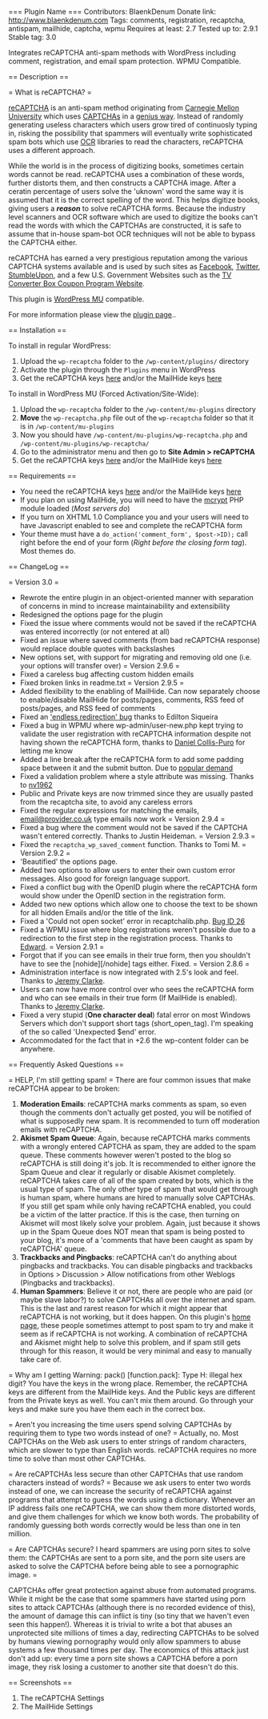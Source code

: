 === Plugin Name ===
Contributors: BlaenkDenum
Donate link: http://www.blaenkdenum.com
Tags: comments, registration, recaptcha, antispam, mailhide, captcha, wpmu
Requires at least: 2.7
Tested up to: 2.9.1
Stable tag: 3.0

Integrates reCAPTCHA anti-spam methods with WordPress including comment, registration, and email spam protection. WPMU Compatible.

== Description ==

= What is reCAPTCHA? =

[reCAPTCHA](http://recaptcha.net/ "reCAPTCHA") is an anti-spam method originating from [Carnegie Mellon University](http://www.cmu.edu/index.shtml "Carnegie Mellon University") which uses [CAPTCHAs](http://recaptcha.net/captcha.html "CAPTCHA") in a [genius way](http://recaptcha.net/learnmore.html "How Does it Work? - reCAPTCHA"). Instead of randomly generating useless characters which users grow tired of continuosly typing in, risking the possibility that spammers will eventually write sophisticated spam bots which use [OCR](http://en.wikipedia.org/wiki/Optical_character_recognition "Optical Character Recognition - Wikipedia") libraries to read the characters, reCAPTCHA uses a different approach.

While the world is in the process of digitizing books, sometimes certain words cannot be read. reCAPTCHA uses a combination of these words, further distorts them, and then constructs a CAPTCHA image. After a ceratin percentage of users solve the 'uknown' word the same way it is assumed that it is the correct spelling of the word. This helps digitize books, giving users a ***reason*** to solve reCAPTCHA forms. Because the industry level scanners and OCR software which are used to digitize the books can't read the words with which the CAPTCHAs are constructed, it is safe to assume that in-house spam-bot OCR techniques will not be able to bypass the CAPTCHA either.

reCAPTCHA has earned a very prestigious reputation among the various CAPTCHA systems available and is used by such sites as [Facebook](http://www.facebook.com), [Twitter](http://www.twitter.com), [StumbleUpon](http://www.stumbleupon.com), and a few U.S. Government Websites such as the [TV Converter Box Coupon Program Website](https://www.dtv2009.gov/ "TV Converter Box Coupon Program Website").

This plugin is [WordPress MU](http://mu.wordpress.org/) compatible.

For more information please view the [plugin page](http://www.blaenkdenum.com/wp-recaptcha/ "WP-reCAPTCHA - Blaenk Denum")..

== Installation ==

To install in regular WordPress:

1. Upload the `wp-recaptcha` folder to the `/wp-content/plugins/` directory
1. Activate the plugin through the `Plugins` menu in WordPress
1. Get the reCAPTCHA keys [here](http://recaptcha.net/api/getkey?domain=www.blaenkdenum.com&app=wordpress "reCAPTCHA API keys") and/or the MailHide keys [here](http://mailhide.recaptcha.net/apikey "MailHide keys")

To install in WordPress MU (Forced Activation/Site-Wide):

1. Upload the `wp-recaptcha` folder to the `/wp-content/mu-plugins` directory
1. **Move** the `wp-recaptcha.php` file out of the `wp-recaptcha` folder so that it is in `/wp-content/mu-plugins`
1. Now you should have `/wp-content/mu-plugins/wp-recaptcha.php` and `/wp-content/mu-plugins/wp-recaptcha/`
1. Go to the administrator menu and then go to **Site Admin > reCAPTCHA**
1. Get the reCAPTCHA keys [here](http://recaptcha.net/api/getkey?domain=www.blaenkdenum.com&app=wordpress "reCAPTCHA API keys") and/or the MailHide keys [here](http://mailhide.recaptcha.net/apikey "MailHide keys")

== Requirements ==

* You need the reCAPTCHA keys [here](http://recaptcha.net/api/getkey?domain=www.blaenkdenum.com&app=wordpress "reCAPTCHA API keys") and/or the MailHide keys [here](http://mailhide.recaptcha.net/apikey "MailHide keys")
* If you plan on using MailHide, you will need to have the [mcrypt](http://php.net/mcrypt "mcrypt") PHP module loaded (*Most servers do*)
* If you turn on XHTML 1.0 Compliance you and your users will need to have Javascript enabled to see and complete the reCAPTCHA form
* Your theme must have a `do_action('comment_form', $post->ID);` call right before the end of your form (*Right before the closing form tag*). Most themes do.

== ChangeLog ==

= Version 3.0 =
* Rewrote the entire plugin in an object-oriented manner with separation of concerns in mind to increase maintainability and extensibility
* Redesigned the options page for the plugin
* Fixed the issue where comments would not be saved if the reCAPTCHA was entered incorrectly (or not entered at all)
* Fixed an issue where saved comments (from bad reCAPTCHA response) would replace double quotes with backslashes
* New options set, with support for migrating and removing old one (i.e. your options will transfer over)
= Version 2.9.6 =
* Fixed a careless bug affecting custom hidden emails
* Fixed broken links in readme.txt
= Version 2.9.5 =
* Added flexibility to the enabling of MailHide. Can now separately choose to enable/disable MailHide for posts/pages, comments, RSS feed of posts/pages, and RSS feed of comments
* Fixed an ['endless redirection' bug](http://wordpress.org/support/topic/245154?replies=1 "endless redirection in wp-reCAPTCHA options form") thanks to Edilton Siqueira
* Fixed a bug in WPMU where wp-admin/user-new.php kept trying to validate the user registration with reCAPTCHA information despite not having shown the reCAPTCHA form, thanks to [Daniel Collis-Puro](http://blogs.law.harvard.edu/ "Weblogs at Harvard Law School") for letting me know
* Added a line break after the reCAPTCHA form to add some padding space between it and the submit button. Due to [popular demand](http://www.chriscredendino.com/2009/03/08/adding-space-between-recaptcha-and-the-comment-submit-button-on-wordpress/ "Adding space between reCAPTCHA and the comment Submit Button on WordPress")
* Fixed a validation problem where a style attribute was missing. Thanks to [nv1962](http://wordpress.org/support/profile/304093 "nv1962's profile")
* Public and Private keys are now trimmed since they are usually pasted from the recaptcha site, to avoid any careless errors
* Fixed the regular expressions for matching the emails, email@provider.co.uk type emails now work
= Version 2.9.4 =
* Fixed a bug where the comment would not be saved if the CAPTCHA wasn't entered correctly. Thanks to Justin Heideman.
= Version 2.9.3 =
* Fixed the `recaptcha_wp_saved_comment` function. Thanks to Tomi M.
= Version 2.9.2 =
* 'Beautified' the options page.
* Added two options to allow users to enter their own custom error messages. Also good for foreign language support.
* Fixed a conflict bug with the OpenID plugin where the reCAPTCHA form would show under the OpenID section in the registration form.
* Added two new options which allow one to choose the text to be shown for all hidden Emails and/or the title of the link.
* Fixed a 'Could not open socket' error in recaptchalib.php. [Bug ID 26](http://code.google.com/p/recaptcha/issues/detail?id=26 "recaptchalib.php: Could not open socket (Fix included)")
* Fixed a WPMU issue where blog registrations weren't possible due to a redirection to the first step in the registration process. Thanks to [Edward](http://yisheng.wordpress.com/2008/08/14/wp-recaptcha-for-wpmu-26/ "Edward").
= Version 2.9.1 =
* Forgot that if you can see emails in their true form, then you shouldn't have to see the [nohide][/nohide] tags either. Fixed.
= Version 2.8.6 =
* Administration interface is now integrated with 2.5's look and feel. Thanks to [Jeremy Clarke](http://simianuprising.com/ "Jeremy Clarke").
* Users can now have more control over who sees the reCAPTCHA form and who can see emails in their true form (If MailHide is enabled). Thanks to [Jeremy Clarke](http://simianuprising.com/ "Jeremy Clarke").
* Fixed a very stupid (**One character deal**) fatal error on most Windows Servers which don't support short tags (short_open_tag). I'm speaking of the so called 'Unexpected $end' error.
* Accommodated for the fact that in +2.6 the wp-content folder can be anywhere.

== Frequently Asked Questions ==

= HELP, I'm still getting spam! =
There are four common issues that make reCAPTCHA appear to be broken:

1. **Moderation Emails**: reCAPTCHA marks comments as spam, so even though the comments don't actually get posted, you will be notified of what is supposedly new spam. It is recommended to turn off moderation emails with reCAPTCHA.
1. **Akismet Spam Queue**: Again, because reCAPTCHA marks comments with a wrongly entered CAPTCHA as spam, they are added to the spam queue. These comments however weren't posted to the blog so reCAPTCHA is still doing it's job. It is recommended to either ignore the Spam Queue and clear it regularly or disable Akismet completely. reCAPTCHA takes care of all of the spam created by bots, which is the usual type of spam. The only other type of spam that would get through is human spam, where humans are hired to manually solve CAPTCHAs. If you still get spam while only having reCAPTCHA enabled, you could be a victim of the latter practice. If this is the case, then turning on Akismet will most likely solve your problem. Again, just because it shows up in the Spam Queue does NOT mean that spam is being posted to your blog, it's more of a 'comments that have been caught as spam by reCAPTCHA' queue.
1. **Trackbacks and Pingbacks**: reCAPTCHA can't do anything about pingbacks and trackbacks. You can disable pingbacks and trackbacks in Options > Discussion > Allow notifications from other Weblogs (Pingbacks and trackbacks).
1. **Human Spammers**: Believe it or not, there are people who are paid (or maybe slave labor?) to solve CAPTCHAs all over the internet and spam. This is the last and rarest reason for which it might appear that reCAPTCHA is not working, but it does happen. On this plugin's [home page](http://www.blaenkdenum.com/wp-recaptcha/ "Blaenk Denum - WP-reCAPTCHA"), these people sometimes attempt to post spam to try and make it seem as if reCAPTCHA is not working. A combination of reCAPTCHA and Akismet might help to solve this problem, and if spam still gets through for this reason, it would be very minimal and easy to manually take care of.

= Why am I getting Warning: pack() [function.pack]: Type H: illegal hex digit?
You have the keys in the wrong place. Remember, the reCAPTCHA keys are different from the MailHide keys. And the Public keys are different from the Private keys as well. You can't mix them around. Go through your keys and make sure you have them each in the correct box.

= Aren't you increasing the time users spend solving CAPTCHAs by requiring them to type two words instead of one? =
Actually, no. Most CAPTCHAs on the Web ask users to enter strings of random characters, which are slower to type than English words. reCAPTCHA requires no more time to solve than most other CAPTCHAs.

= Are reCAPTCHAs less secure than other CAPTCHAs that use random characters instead of words? =
Because we ask users to enter two words instead of one, we can increase the security of reCAPTCHA against programs that attempt to guess the words using a dictionary. Whenever an IP address fails one reCAPTCHA, we can show them more distorted words, and give them challenges for which we know both words. The probability of randomly guessing both words correctly would be less than one in ten million.

= Are CAPTCHAs secure? I heard spammers are using porn sites to solve them: the CAPTCHAs are sent to a porn site, and the porn site users are asked to solve the CAPTCHA before being able to see a pornographic image. =

CAPTCHAs offer great protection against abuse from automated programs. While it might be the case that some spammers have started using porn sites to attack CAPTCHAs (although there is no recorded evidence of this), the amount of damage this can inflict is tiny (so tiny that we haven't even seen this happen!). Whereas it is trivial to write a bot that abuses an unprotected site millions of times a day, redirecting CAPTCHAs to be solved by humans viewing pornography would only allow spammers to abuse systems a few thousand times per day. The economics of this attack just don't add up: every time a porn site shows a CAPTCHA before a porn image, they risk losing a customer to another site that doesn't do this.

== Screenshots ==

1. The reCAPTCHA Settings
2. The MailHide Settings
